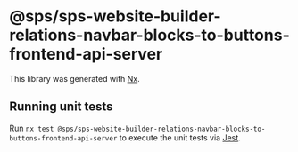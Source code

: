 # @sps/sps-website-builder-relations-navbar-blocks-to-buttons-frontend-api-server

This library was generated with [Nx](https://nx.dev).

## Running unit tests

Run `nx test @sps/sps-website-builder-relations-navbar-blocks-to-buttons-frontend-api-server` to execute the unit tests via [Jest](https://jestjs.io).

